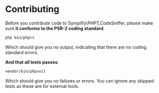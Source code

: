 # Contributing

Before you contribute code to Symplify\PHP7_CodeSniffer, please make sure **it conforms to the PSR-2 coding standard**.

```bash
php bin/phpcs
```

Which should give you no output, indicating that there are no coding standard errors.

**And that all tests passes**:

```bash
vendor/bin/phpunit
```

Which should give you no failures or errors. You can ignore any skipped tests as these are for external tools.
